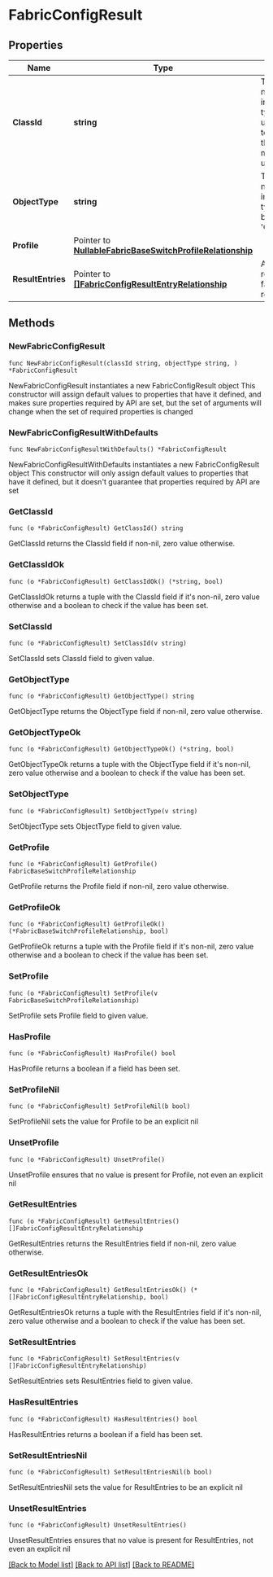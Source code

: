 # FabricConfigResult

## Properties

Name | Type | Description | Notes
------------ | ------------- | ------------- | -------------
**ClassId** | **string** | The fully-qualified name of the instantiated, concrete type. This property is used as a discriminator to identify the type of the payload when marshaling and unmarshaling data. | [default to "fabric.ConfigResult"]
**ObjectType** | **string** | The fully-qualified name of the instantiated, concrete type. The value should be the same as the &#39;ClassId&#39; property. | [default to "fabric.ConfigResult"]
**Profile** | Pointer to [**NullableFabricBaseSwitchProfileRelationship**](FabricBaseSwitchProfileRelationship.md) |  | [optional] 
**ResultEntries** | Pointer to [**[]FabricConfigResultEntryRelationship**](FabricConfigResultEntryRelationship.md) | An array of relationships to fabricConfigResultEntry resources. | [optional] 

## Methods

### NewFabricConfigResult

`func NewFabricConfigResult(classId string, objectType string, ) *FabricConfigResult`

NewFabricConfigResult instantiates a new FabricConfigResult object
This constructor will assign default values to properties that have it defined,
and makes sure properties required by API are set, but the set of arguments
will change when the set of required properties is changed

### NewFabricConfigResultWithDefaults

`func NewFabricConfigResultWithDefaults() *FabricConfigResult`

NewFabricConfigResultWithDefaults instantiates a new FabricConfigResult object
This constructor will only assign default values to properties that have it defined,
but it doesn't guarantee that properties required by API are set

### GetClassId

`func (o *FabricConfigResult) GetClassId() string`

GetClassId returns the ClassId field if non-nil, zero value otherwise.

### GetClassIdOk

`func (o *FabricConfigResult) GetClassIdOk() (*string, bool)`

GetClassIdOk returns a tuple with the ClassId field if it's non-nil, zero value otherwise
and a boolean to check if the value has been set.

### SetClassId

`func (o *FabricConfigResult) SetClassId(v string)`

SetClassId sets ClassId field to given value.


### GetObjectType

`func (o *FabricConfigResult) GetObjectType() string`

GetObjectType returns the ObjectType field if non-nil, zero value otherwise.

### GetObjectTypeOk

`func (o *FabricConfigResult) GetObjectTypeOk() (*string, bool)`

GetObjectTypeOk returns a tuple with the ObjectType field if it's non-nil, zero value otherwise
and a boolean to check if the value has been set.

### SetObjectType

`func (o *FabricConfigResult) SetObjectType(v string)`

SetObjectType sets ObjectType field to given value.


### GetProfile

`func (o *FabricConfigResult) GetProfile() FabricBaseSwitchProfileRelationship`

GetProfile returns the Profile field if non-nil, zero value otherwise.

### GetProfileOk

`func (o *FabricConfigResult) GetProfileOk() (*FabricBaseSwitchProfileRelationship, bool)`

GetProfileOk returns a tuple with the Profile field if it's non-nil, zero value otherwise
and a boolean to check if the value has been set.

### SetProfile

`func (o *FabricConfigResult) SetProfile(v FabricBaseSwitchProfileRelationship)`

SetProfile sets Profile field to given value.

### HasProfile

`func (o *FabricConfigResult) HasProfile() bool`

HasProfile returns a boolean if a field has been set.

### SetProfileNil

`func (o *FabricConfigResult) SetProfileNil(b bool)`

 SetProfileNil sets the value for Profile to be an explicit nil

### UnsetProfile
`func (o *FabricConfigResult) UnsetProfile()`

UnsetProfile ensures that no value is present for Profile, not even an explicit nil
### GetResultEntries

`func (o *FabricConfigResult) GetResultEntries() []FabricConfigResultEntryRelationship`

GetResultEntries returns the ResultEntries field if non-nil, zero value otherwise.

### GetResultEntriesOk

`func (o *FabricConfigResult) GetResultEntriesOk() (*[]FabricConfigResultEntryRelationship, bool)`

GetResultEntriesOk returns a tuple with the ResultEntries field if it's non-nil, zero value otherwise
and a boolean to check if the value has been set.

### SetResultEntries

`func (o *FabricConfigResult) SetResultEntries(v []FabricConfigResultEntryRelationship)`

SetResultEntries sets ResultEntries field to given value.

### HasResultEntries

`func (o *FabricConfigResult) HasResultEntries() bool`

HasResultEntries returns a boolean if a field has been set.

### SetResultEntriesNil

`func (o *FabricConfigResult) SetResultEntriesNil(b bool)`

 SetResultEntriesNil sets the value for ResultEntries to be an explicit nil

### UnsetResultEntries
`func (o *FabricConfigResult) UnsetResultEntries()`

UnsetResultEntries ensures that no value is present for ResultEntries, not even an explicit nil

[[Back to Model list]](../README.md#documentation-for-models) [[Back to API list]](../README.md#documentation-for-api-endpoints) [[Back to README]](../README.md)


